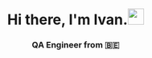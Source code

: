<h1 align="center">Hi there, I'm Ivan.</a><img src="https://github.com/blackcater/blackcater/raw/main/images/Hi.gif" height="32"/></h1>
<h3 align="center">QA Engineer from 🇧🇪</h3>
